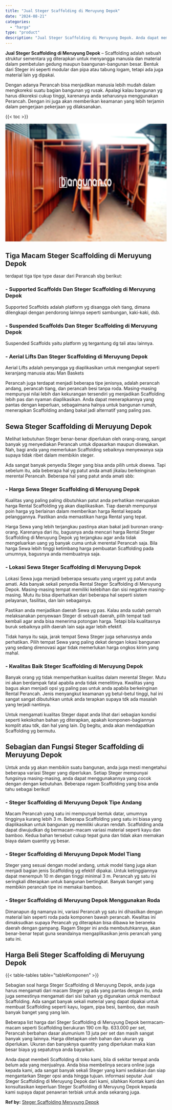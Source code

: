 ```yaml
---
title: "Jual Steger Scaffolding di Meruyung Depok"
date: "2024-08-21"
categories: 
  - "harga"
type: "product"
description: "Jual Steger Scaffolding di Meruyung Depok. Anda dapat membeli Scaffolding di toko kami, bila di sekitar tempat anda belum ada yang menjualnya. Anda bisa memb..."
---
```


**Jual Steger Scaffolding di Meruyung Depok** – Scaffolding adalah sebuah struktur sementara yg diterapkan untuk menyangga manusia dan material dalam pembetulan gedung maupun baangunan-bangunan besar. Bentuk dari Steger ini seperti modular dan pipa atau tabung logam, tetapi ada juga material lain yg dipakai.

Dengan adanya Perancah bisa menjadikan manusia lebih mudah dalam mengkoreksi suatu bagian bangunan yg rusak. Apalagi kalau bangunan yg harus dikoreksi cukup tinggi, karenanya anda seharusnya menggunakan Perancah. Dengan ini juga akan memberikan keamanan yang lebih terjamin dalam pengerjaan pekerjaan yg dilaksanakan.

{{< toc >}}

![Jual Steger Scaffolding di Meruyung Depok](/images/sewa-scaffolding-steger-25.png)

## Tiga Macam Steger Scaffolding di Meruyung Depok

terdapat tiga tipe type dasar dari Perancah sbg berikut:

### \- Supported Scaffolds Dan Steger Scaffolding di Meruyung Depok

Supported Scaffolds adalah platform yg disangga oleh tiang, dimana dilengkapi dengan pendorong lainnya seperti sambungan, kaki-kaki, dsb.

### \- Suspended Scaffolds Dan Steger Scaffolding di Meruyung Depok

Suspended Scaffolds yaitu platform yg tergantung dg tali atau lainnya.

### \- Aerial Lifts Dan Steger Scaffolding di Meruyung Depok

Aerial Lifts adalah penyangga yg diaplikasikan untuk mengangkat seperti keranjang manusia atau Man Baskets

Perancah juga terdapat menjadi beberapa tipe jenisnya, adalah perancah andang, perancah tiang, dan perancah besi tanpa roda. Masing-masing mempunyai nilai lebih dan kekurangan tersendiri yg menjadikan Scaffolding lebih pas dan nyaman diaplikasikan. Anda dapat menerapkannya yang pantas dengan keperluan, sebagaimana halnya untuk bangunan rumah, menerapkan Scaffolding andang bakal jadi alternatif yang paling pas.

## Sewa Steger Scaffolding di Meruyung Depok

Melihat kebutuhan Steger benar-benar diperlukan oleh orang-orang, sangat banyak yg menyediakan Perancah untuk dipasarkan maupun disewakan. Nah, bagi anda yang memerlukan Scaffolding sebaiknya menyewanya saja supaya tidak ribet dalam membikin steger.

Ada sangat banyak penyedia Steger yang bisa anda pilih untuk disewa. Tapi sebelum itu, ada beberapa hal yg patut anda amati jikalau berkeinginan merental Perancah. Beberapa hal yang patut anda amati sbb:

### \- Harga Sewa Steger Scaffolding di Meruyung Depok

Kualitas yang paling paling dibutuhkan patut anda perhatikan merupakan harga Rental Scaffolding yg akan diaplikasikan. Tiap daerah mempunyai poin harga yg berlainan dalam memberikan harga Rental kepada pelanggannya. Pastikan anda memastikan harga Rental yang tepat.

Harga Sewa yang lebih terjangkau pastinya akan bakal jadi buronan orang-orang. Karenanya dari itu, bagusnya anda mencari harga Rental Steger Scaffolding di Meruyung Depok yg terjangkau agar anda tidak mengeluarkan uang yg banyak cuma untuk merental Perancah saja. Bila harga Sewa lebih tinggi ketimbang harga pembuatan Scaffolding pada umumnya, bagusnya anda membuatnya saja.

### \- Lokasi Sewa Steger Scaffolding di Meruyung Depok

Lokasi Sewa juga menjadi beberapa sesuatu yang urgent yg patut anda amati. Ada banyak sekali penyedia Rental Steger Scaffolding di Meruyung Depok. Masing-masing tempat memiliki kelebihan dan sisi negative masing-masing. Mutu itu bisa diperhatikan dari beberapa hal seperti sistem pelayanan, fasilitas, dan lain sebagainya.

Pastikan anda menjadikan daerah Sewa yg pas. Kalau anda sudah pernah melaksanakan penyewaan Steger di sebuah daerah, pilih tempat tadi kembali agar anda bisa menerima potongan harga. Tetapi bila kualitasnya buruk sebaiknya pilih daerah lain saja agar lebih efektif.

Tidak hanya itu saja, jarak tempat Sewa Steger juga seharusnya anda perhatikan. Pilih tempat Sewa yang paling dekat dengan lokasi bangunan yang sedang direnovasi agar tidak memerlukan harga ongkos kirim yang mahal.

### \- Kwalitas Baik Steger Scaffolding di Meruyung Depok

Banyak orang yg tidak memperhatikan kualitas dalam merental Steger. Mutu ini akan berdampak fatal apabila anda tidak menelitinya. Kwalitas yang bagus akan menjadi opsi yg paling pas untuk anda apabila berkeinginan Rental Perancah. Jenis menyangkut keamanan yg betul-betul tinggi, hal ini sangat sangat dibutuhkan untuk anda terapkan supaya tdk ada masalah yang terjadi nantinya.

Untuk mengamati kualitas Steger dapat anda lihat dari sebagian kondisi seperti kekokohan bahan yg diterapkan, apakah komponen-bagiannya komplit atau tdk, dan hal yang lain. Dg begitu, anda akan mendapatkan Scaffolding yg bermutu.

## Sebagian dan Fungsi Steger Scaffolding di Meruyung Depok

Untuk anda yg akan membikin suatu bangunan, anda juga mesti mengetahui beberapa variasi Steger yang diperlukan. Setiap Steger mempunyai fungsinya masing-masing, anda dapat menggunakannya yang cocok dengan dengan kebutuhan. Beberapa ragam Scaffolding yang bisa anda tahu sebagai berikut!

### \- Steger Scaffolding di Meruyung Depok Tipe Andang

Macam Perancah yang satu ini mempunyai bentuk datar, umumnya tingginya kurang lebih 3 m. Beberapa Scaffolding yang satu ini biasa yang diaplikasikan untuk bangunan yg memiliki ukuran rendah. Scaffolding anda dapat diwujudkan dg bermacam-macam variasi material seperti kayu dan bamboo. Kedua bahan tersebut cukup tepat guna dan tidak akan memakan biaya dalam quantity yg besar.

### \- Steger Scaffolding di Meruyung Depok Model Tiang

Steger yang sesuai dengan model andang, untuk model tiang juga akan menjadi bagian jenis Scaffolding yg efektif dipakai. Untuk ketinggiannya dapat menempuh 10 m dengan tinggi minimal 3 m. Perancah yg satu ini seringkali diterapkan untuk bangunan bertingkat. Banyak banget yang membikin perancah tipe ini memakai bamboo.

### \- Steger Scaffolding di Meruyung Depok Menggunakan Roda

Dimanapun dg namanya ini, variasi Perancah yg satu ini dihasilkan dengan material lain seperti roda pada komponen bawah perancah. Kwalitas ini dimaksudkan supaya Perancah yg diterapkan bisa dibawa ke beraneka daerah dengan gampang. Ragam Steger ini anda membutuhkannya, akan benar-benar tepat guna seandainya mengaplikasikan jenis perancah yang satu ini.

## Harga Beli Steger Scaffolding di Meruyung Depok

{{< table-tables table="tableKomponen" >}}

Sebagian soal harga Steger Scaffolding di Meruyung Depok, anda juga harus mengamati dari macam Steger yg ada yang pantas dengan itu, anda juga semestinya mengamati dari sisi bahan yg digunakan untuk membaut Scaffolding. Ada sangat banyak sekali material yang dapat dipakai untuk membuat Scaffolding seperti kayu, logam, pipa besi, bamboo, dan masih banyak banget yang yang lain.

Beberapa list harga dari Steger Scaffolding di Meruyung Depok bermacam-macam seperti Scaffolding berukuran 190 cm Rp. 633.000 per set, Perancah berbahan dasar alumunium 13 juta per set dan masih sangat banyak yang lainnya. Harga ditetapkan oleh bahan dan ukuran yg diperlukan. Ukuran dan banyaknya quantity yang diperlukan maka kian besar biaya yg sepatutnya anda bayarkan.

Anda dapat membeli Scaffolding di toko kami, bila di sekitar tempat anda belum ada yang menjualnya. Anda bisa membelinya secara online juga kepada kami, ada sangat banyak sekali Steger yang kami sediakan dan siap mengantarkan Steger opsi anda hingga tujuan. informasi seputar Jual Steger Scaffolding di Meruyung Depok dari kami, silahkan Kontak kami dan konsultasikan keperluan Steger Scaffolding di Meruyung Depok kepada kami supaya dapat penawran terbiak untuk anda sekarang juga.

**Ref by:** [Steger Scaffolding Meruyung Depok](https://id.wikipedia.org/wiki/Steger)
